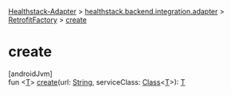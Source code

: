 
[Healthstack-Adapter](../../../healthstack-adapter.html) > [healthstack.backend.integration.adapter](../index.html) > [RetrofitFactory](index.html) > [create](create.html)



# create



[androidJvm]\
fun &lt;[T](create.html)&gt; [create](create.html)(url: [String](https://kotlinlang.org/api/latest/jvm/stdlib/kotlin/-string/index.html), serviceClass: [Class](https://developer.android.com/reference/kotlin/java/lang/Class.html)&lt;[T](create.html)&gt;): [T](create.html)




